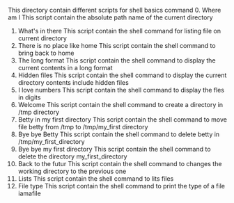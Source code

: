 This directory contain different scripts for shell basics command
0. Where am I
   This script contain the absolute path name of the current directory
1. What's in there
   This script contain the shell command for listing file on current directory
2. There is no place like home
   This script contain the shell command to bring back to home
3. The long format
   This script contain the shell command to display the current contents in a long format
4. Hidden files
   This script contain the shell command to display the current directory contents include hidden files
5. I love numbers
   This script contain the shell command to display the fles in digits
6. Welcome
   This script contain the shell command to create a directory in /tmp directory
7. Betty in my first directory
   This script contain the shell command to move file betty from /tmp to /tmp/my_first directory
8. Bye bye Betty
   This script contain the shell command to delete betty in /tmp/my_first_directory
9. Bye bye my first directory
   This script contain the shell command to delete the directory my_first_directory
10. Back to the futur
    This script contain the shell command to changes the working directory to the previous one
11. Lists
    This script contain the shell command to lits files
12. File type
    This script contain the shell command to print the type of a file iamafile
